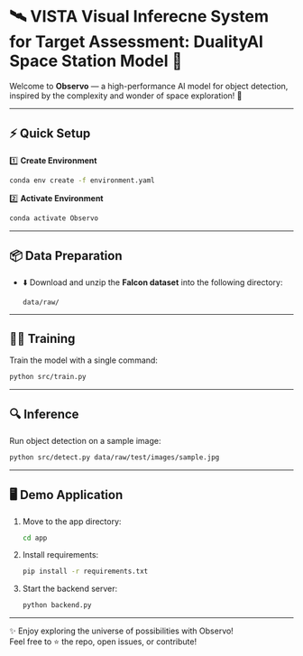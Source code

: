 # 🛰️ VISTA Visual Inferecne System for Target Assessment: DualityAI Space Station Model 🚀

Welcome to **Observo** — a high-performance AI model for object detection, inspired by the complexity and wonder of space exploration! 🌌

---

## ⚡️ Quick Setup

1️⃣ **Create Environment**  
```bash
conda env create -f environment.yaml
```

2️⃣ **Activate Environment**  
```bash
conda activate Observo
```

---

## 📦 Data Preparation

- ⬇️ Download and unzip the **Falcon dataset** into the following directory:  
  ```
  data/raw/
  ```

---

## 🏋️‍♂️ Training

Train the model with a single command:  
```bash
python src/train.py
```

---

## 🔍 Inference

Run object detection on a sample image:  
```bash
python src/detect.py data/raw/test/images/sample.jpg
```

---

## 🖥️ Demo Application

1. Move to the app directory:
    ```bash
    cd app
    ```
2. Install requirements:
    ```bash
    pip install -r requirements.txt
    ```
3. Start the backend server:
    ```bash
    python backend.py
    ```

---

✨ Enjoy exploring the universe of possibilities with Observo!  
Feel free to ⭐️ the repo, open issues, or contribute!
